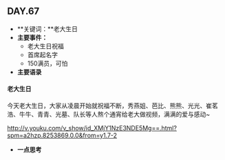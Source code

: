  ## DAY.67
+ **关键词：**老大生日
+ **主要事件：**
    + 老大生日祝福
    + 首席起名字
    + 150满员，可怕
+ **主要语录**

#### 老大生日

今天老大生日，大家从凌晨开始就祝福不断，秀燕姐、芭比、熊熊、光光、崔茗浩、牛牛、青青、光墓、队长等人熬个通宵给老大做视频，满满的爱与感动~


http://v.youku.com/v_show/id_XMjY1NzE3NDE5Mg==.html?spm=a2hzp.8253869.0.0&from=y1.7-2




+ **一点思考**